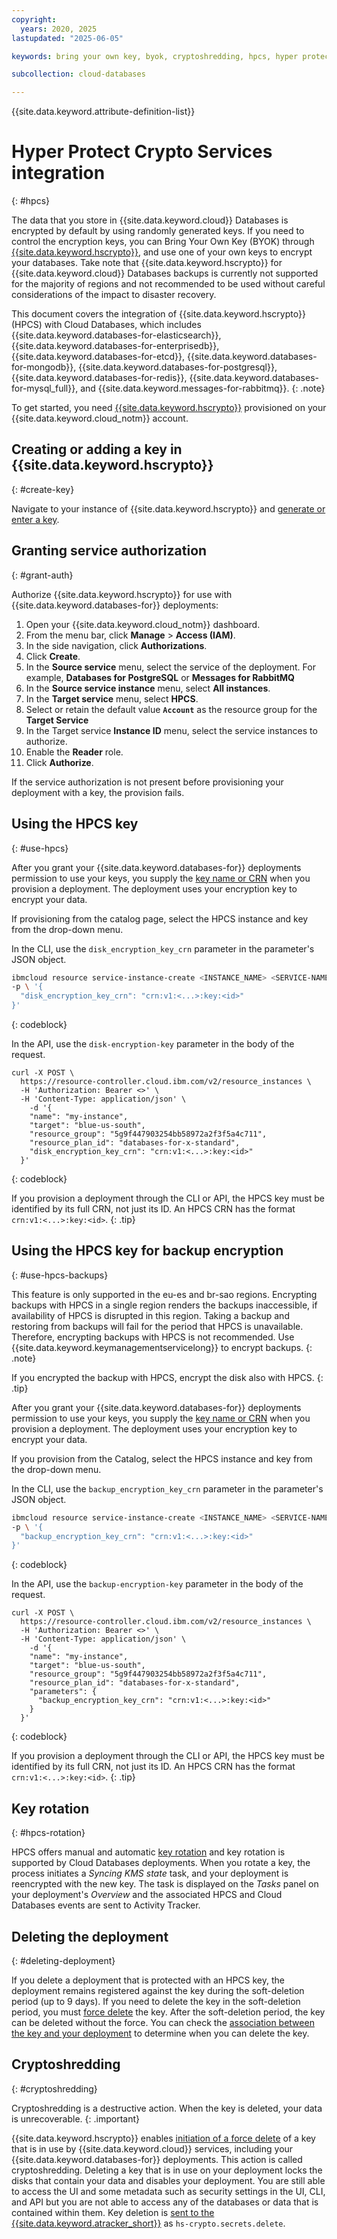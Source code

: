 ```yaml
---
copyright:
  years: 2020, 2025
lastupdated: "2025-06-05"

keywords: bring your own key, byok, cryptoshredding, hpcs, hyper protect crypto services

subcollection: cloud-databases

---
```


{{site.data.keyword.attribute-definition-list}}

# Hyper Protect Crypto Services integration
{: #hpcs}

The data that you store in {{site.data.keyword.cloud}} Databases is encrypted by default by using randomly generated keys. If you need to control the encryption keys, you can Bring Your Own Key (BYOK) through [{{site.data.keyword.hscrypto}}](/docs/hs-crypto?topic=hs-crypto-get-started), and use one of your own keys to encrypt your databases. Take note that {{site.data.keyword.hscrypto}} for {{site.data.keyword.cloud}} Databases backups is currently not supported for the majority of regions and not recommended to be used without careful considerations of the impact to disaster recovery. 

This document covers the integration of {{site.data.keyword.hscrypto}} (HPCS) with Cloud Databases, which includes {{site.data.keyword.databases-for-elasticsearch}}, {{site.data.keyword.databases-for-enterprisedb}}, {{site.data.keyword.databases-for-etcd}}, {{site.data.keyword.databases-for-mongodb}}, {{site.data.keyword.databases-for-postgresql}}, {{site.data.keyword.databases-for-redis}}, {{site.data.keyword.databases-for-mysql_full}}, and {{site.data.keyword.messages-for-rabbitmq}}.
{: .note}

To get started, you need [{{site.data.keyword.hscrypto}}](/catalog/services/hyper-protect-crypto-services) provisioned on your {{site.data.keyword.cloud_notm}} account. 

## Creating or adding a key in {{site.data.keyword.hscrypto}}
{: #create-key}

Navigate to your instance of {{site.data.keyword.hscrypto}} and [generate or enter a key](/docs/hs-crypto?topic=hs-crypto-get-started).

## Granting service authorization
{: #grant-auth}

Authorize {{site.data.keyword.hscrypto}} for use with {{site.data.keyword.databases-for}} deployments:

1. Open your {{site.data.keyword.cloud_notm}} dashboard.
2. From the menu bar, click **Manage** &gt; **Access (IAM)**.
3. In the side navigation, click **Authorizations**.
4. Click **Create**.
5. In the **Source service** menu, select the service of the deployment. For example, **Databases for PostgreSQL** or **Messages for RabbitMQ**
6. In the **Source service instance** menu, select **All instances**.
7. In the **Target service** menu, select **HPCS**.
8. Select or retain the default value **`Account`** as the resource group for the **Target Service**
9. In the Target service **Instance ID** menu, select the service instances to authorize.
10. Enable the **Reader** role.
11. Click **Authorize**.

If the service authorization is not present before provisioning your deployment with a key, the provision fails.

## Using the HPCS key
{: #use-hpcs}

After you grant your {{site.data.keyword.databases-for}} deployments permission to use your keys, you supply the [key name or CRN](/docs/hs-crypto?topic=hs-crypto-view-keys) when you provision a deployment. The deployment uses your encryption key to encrypt your data.

If provisioning from the catalog page, select the HPCS instance and key from the drop-down menu.

In the CLI, use the `disk_encryption_key_crn` parameter in the parameter's JSON object.

```bash
ibmcloud resource service-instance-create <INSTANCE_NAME> <SERVICE-NAME> standard us-south \
-p \ '{
  "disk_encryption_key_crn": "crn:v1:<...>:key:<id>"
}'
```
{: codeblock}

In the API, use the `disk-encryption-key` parameter in the body of the request.

```curl
curl -X POST \
  https://resource-controller.cloud.ibm.com/v2/resource_instances \
  -H 'Authorization: Bearer <>' \
  -H 'Content-Type: application/json' \
    -d '{
    "name": "my-instance",
    "target": "blue-us-south",
    "resource_group": "5g9f447903254bb58972a2f3f5a4c711",
    "resource_plan_id": "databases-for-x-standard",
    "disk_encryption_key_crn": "crn:v1:<...>:key:<id>"
  }'
```
{: codeblock}

If you provision a deployment through the CLI or API, the HPCS key must be identified by its full CRN, not just its ID. An HPCS CRN has the format `crn:v1:<...>:key:<id>`.
{: .tip}

## Using the HPCS key for backup encryption
{: #use-hpcs-backups}

This feature is only supported in the eu-es and br-sao regions. Encrypting backups with HPCS in a single region renders the backups inaccessible, if availability of HPCS is disrupted in this region. Taking a backup and restoring from backups will fail for the period that HPCS is unavailable. Therefore, encrypting backups with HPCS is not recommended. Use {{site.data.keyword.keymanagementservicelong}} to encrypt backups.
{: .note}

If you encrypted the backup with HPCS, encrypt the disk also with HPCS.
{: .tip}

After you grant your {{site.data.keyword.databases-for}} deployments permission to use your keys, you supply the [key name or CRN](/docs/hs-crypto?topic=hs-crypto-view-keys) when you provision a deployment. The deployment uses your encryption key to encrypt your data.

If you provision from the Catalog, select the HPCS instance and key from the drop-down menu.

In the CLI, use the `backup_encryption_key_crn` parameter in the parameter's JSON object.

```bash
ibmcloud resource service-instance-create <INSTANCE_NAME> <SERVICE-NAME> standard eu-es \
-p \ '{
  "backup_encryption_key_crn": "crn:v1:<...>:key:<id>"
}'
```
{: codeblock}

In the API, use the `backup-encryption-key` parameter in the body of the request.

```curl
curl -X POST \
  https://resource-controller.cloud.ibm.com/v2/resource_instances \
  -H 'Authorization: Bearer <>' \
  -H 'Content-Type: application/json' \
    -d '{
    "name": "my-instance",
    "target": "blue-us-south",
    "resource_group": "5g9f447903254bb58972a2f3f5a4c711",
    "resource_plan_id": "databases-for-x-standard",
    "parameters": {
      "backup_encryption_key_crn": "crn:v1:<...>:key:<id>"
    }
  }'
```
{: codeblock}

If you provision a deployment through the CLI or API, the HPCS key must be identified by its full CRN, not just its ID. An HPCS CRN has the format `crn:v1:<...>:key:<id>`.
{: .tip}

## Key rotation
{: #hpcs-rotation}

HPCS offers manual and automatic [key rotation](/docs/hs-crypto?topic=hs-crypto-set-rotation-policy) and key rotation is supported by Cloud Databases deployments. When you rotate a key, the process initiates a _Syncing KMS state_ task, and your deployment is reencrypted with the new key. The task is displayed on the _Tasks_ panel on your deployment's _Overview_ and the associated HPCS and Cloud Databases events are sent to Activity Tracker.

## Deleting the deployment
{: #deleting-deployment}

If you delete a deployment that is protected with an HPCS key, the deployment remains registered against the key during the soft-deletion period (up to 9 days). If you need to delete the key in the soft-deletion period, you must [force delete](/docs/hs-crypto?topic=hs-crypto-delete-keys) the key. After the soft-deletion period, the key can be deleted without the force. You can check the [association between the key and your deployment](/docs/hs-crypto?topic=hs-crypto-view-key-details) to determine when you can delete the key.

## Cryptoshredding
{: #cryptoshredding}

Cryptoshredding is a destructive action. When the key is deleted, your data is unrecoverable.
{: .important}

{{site.data.keyword.hscrypto}} enables [initiation of a force delete](/docs/hs-crypto?topic=hs-crypto-delete-keys) of a key that is in use by {{site.data.keyword.cloud}} services, including your {{site.data.keyword.databases-for}} deployments. This action is called cryptoshredding. Deleting a key that is in use on your deployment locks the disks that contain your data and disables your deployment. You are still able to access the UI and some metadata such as security settings in the UI, CLI, and API but you are not able to access any of the databases or data that is contained within them. Key deletion is [sent to the {{site.data.keyword.atracker_short}}](/docs/hs-crypto?topic=hs-crypto-at-events) as `hs-crypto.secrets.delete`.
